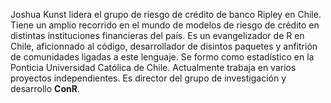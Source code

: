 Joshua Kunst lidera el grupo de riesgo de crédito de banco Ripley en Chile. Tiene un amplio recorrido en el mundo de modelos de riesgo de crédito en distintas instituciones financieras del país. Es un evangelizador de R en Chile, aficionnado al código, desarrollador de disintos paquetes y anfitrión de comunidades ligadas a este lenguaje. Se formo como estadístico en la Ponticia Universidad Católica de Chile. Actualmente trabaja en varios proyectos independientes. Es director del grupo de investigación y desarrollo **ConR**. 